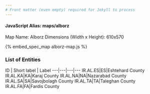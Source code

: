 ```yaml
---
# Front matter (even empty) required for Jekyll to process
---
```


#### JavaScript Alias: maps/alborz

Map Name: Alborz
Dimensions (Width x Height): 610x570



{% embed_spec_map alborz-map.js %}

### List of Entities

ID | Short label | Label
---|---|---|---
IR.AL.ES|ES|Eshtehard County
IR.AL.KA|KA|Karaj County
IR.AL.NA|NA|Nazarabad County
IR.AL.SA|SA|Savojbolagh County
IR.AL.TA|TA|Taleghan County
IR.AL.FA|FA|Fardis County